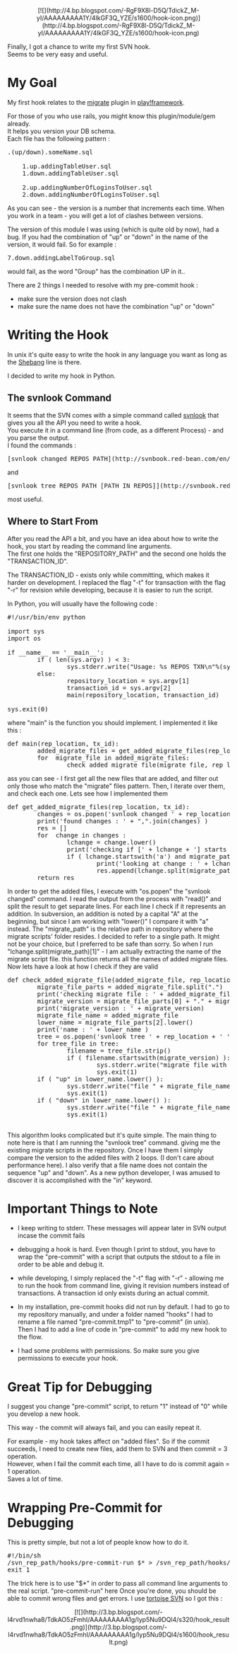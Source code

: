 <div dir="ltr" style="text-align: left;" trbidi="on">

<div dir="ltr" style="text-align: left;" trbidi="on">

<div class="separator" style="clear: both; text-align: center;">[![](http://4.bp.blogspot.com/-RgF9X8l-D5Q/TdickZ_M-yI/AAAAAAAAA1Y/4lkGF3Q_YZE/s1600/hook-icon.png)](http://4.bp.blogspot.com/-RgF9X8l-D5Q/TdickZ_M-yI/AAAAAAAAA1Y/4lkGF3Q_YZE/s1600/hook-icon.png)</div>

</div>

Finally, I got a chance to write my first SVN hook.  
Seems to be very easy and useful.  

# My Goal

My first hook relates to the [migrate](http://www.playframework.org/modules/migrate) plugin in [play!framework](http://www.playframework.org/).  

For those of you who use rails, you might know this plugin/module/gem already.  
It helps you version your DB schema.  
Each file has the following pattern :  

<pre><version>.(up/down).someName.sql  

    1.up.addingTableUser.sql  
    1.down.addingTableUser.sql  

    2.up.addingNumberOfLoginsToUser.sql  
    2.down.addingNumberOfLoginsToUser.sql  
</version></pre>

As you can see - the version is a number that increments each time. When you work in a team - you will get a lot of clashes between versions.  

The version of this module I was using (which is quite old by now), had a bug. If you had the combination of "up" or "down" in the name of the version, it would fail. So for example :  

<pre>7.down.addingLabelToGroup.sql  
</pre>

would fail, as the word "Group" has the combination UP in it..  

There are 2 things I needed to resolve with my pre-commit hook :  

*   make sure the version does not clash
*   make sure the name does not have the combination "up" or "down"

# Writing the Hook

In unix it's quite easy to write the hook in any language you want as long as the [Shebang](http://en.wikipedia.org/wiki/Shebang_(Unix)) line is there.  

I decided to write my hook in Python.  

## The svnlook Command

It seems that the SVN comes with a simple command called [svnlook](http://svnbook.red-bean.com/en/1.5/svn.ref.svnlook.html) that gives you all the API you need to write a hook.  
You execute it in a command line (from code, as a different Process) - and you parse the output.  
I found the commands :  
[](http://svnbook.red-bean.com/en/1.5/svn.ref.svnlook.c.changed.html)  

<pre>[svnlook changed REPOS_PATH](http://svnbook.red-bean.com/en/1.5/svn.ref.svnlook.c.changed.html)</pre>

and  
[](http://svnbook.red-bean.com/en/1.5/svn.ref.svnlook.c.tree.html)  

<pre>[svnlook tree REPOS_PATH [PATH_IN_REPOS]](http://svnbook.red-bean.com/en/1.5/svn.ref.svnlook.c.tree.html)</pre>

most useful.  

## Where to Start From

After you read the API a bit, and you have an idea about how to write the hook, you start by reading the command line arguments.  
The first one holds the "REPOSITORY_PATH" and the second one holds the "TRANSACTION_ID".  

The TRANSACTION_ID - exists only while committing, which makes it harder on development. I replaced the flag "-t" for transaction with the flag "-r" for revision while developing, because it is easier to run the script.  

In Python, you will usually have the following code :  

<pre class="python" name="code">#!/usr/bin/env python  

import sys  
import os  

if __name__ == '__main__':  
        if ( len(sys.argv) ) < 3:  
                sys.stderr.write("Usage: %s REPOS TXN\n"%(sys.argv[0]))  
        else:  
                repository_location = sys.argv[1]  
                transaction_id = sys.argv[2]  
                main(repository_location, transaction_id)  

sys.exit(0)  
</pre>

where "main" is the function you should implement. I implemented it like this :  

<pre class="python" name="code">def main(rep_location, tx_id):  
        added_migrate_files = get_added_migrate_files(rep_location, tx_id )  
        for  migrate_file in added_migrate_files:  
                check_added_migrate_file(migrate_file, rep_location)  
</pre>

ass you can see - I first get all the new files that are added, and filter out only those who match the "migrate" files pattern. Then, I iterate over them, and check each one. Lets see how I implemented them  

<pre class="python" name="code">def get_added_migrate_files(rep_location, tx_id):  
        changes = os.popen('svnlook changed ' + rep_location + ' -t ' + tx_id ).read().split('\n')  
        print('found changes : ' + ",".join(changes) )  
        res = []  
        for  change in changes :  
                lchange = change.lower()  
                print('checking if [' + lchange + '] starts with a %s'%(lchange.startswith('a')))  
                if ( lchange.startswith('a') and migrate_path in lchange ):  
                        print('looking at change : ' + lchange)  
                        res.append(lchange.split(migrate_path)[1])  
        return res  
</pre>

In order to get the added files, I execute with "os.popen" the "svnlook changed" command. I read the output from the process with "read()" and split the result to get separate lines. For each line I check if it represents an addition. In subversion, an addition is noted by a capital "A" at the beginning, but since I am working with "lower()" I compare it with "a" instead. The "migrate_path" is the relative path in repository where the migrate scripts' folder resides. I decided to refer to a single path. It might not be your choice, but I preferred to be safe than sorry. So when I run "lchange.split(migrate_path)[1]" - I am actually extracting the name of the migrate script file. this function returns all the names of added migrate files. Now lets have a look at how I check if they are valid  

<pre class="python" name="code">def check_added_migrate_file(added_migrate_file, rep_location):  
        migrate_file_parts = added_migrate_file.split(".")  
        print('checking migrate file : ' + added_migrate_file )  
        migrate_version = migrate_file_parts[0] + "." + migrate_file_parts[1] # a version is a combination of number and up/down  
        print('migrate_version : ' + migrate_version)  
        migrate_file_name = added_migrate_file  
        lower_name = migrate_file_parts[2].lower()  
        print('name : ' + lower_name )  
        tree = os.popen('svnlook tree ' + rep_location + ' ' + migrate_path,'r').read().split('\n')  
        for tree_file in tree:  
                filename = tree_file.strip()  
                if ( filename.startswith(migrate_version) ):  
                        sys.stderr.write("migrate file with version = " + migrate_version + "already exists!")  
                        sys.exit(1)  
        if ( "up" in lower_name.lower() ):  
                sys.stderr.write("file " + migrate_file_name + " contains the sequece 'up' (case insensitive). need to remove it")  
                sys.exit(1)  
        if ( "down" in lower_name.lower() ):  
                sys.stderr.write("file " + migrate_file_name + " contains the sequence 'down' (case insensitive). need to remove it")  
                sys.exit(1)  

</pre>

This algorithm looks complicated but it's quite simple. The main thing to note here is that I am running the "svnlook tree" command. giving me the existing migrate scripts in the repository. Once I have them I simply compare the version to the added files with 2 loops. (I don't care about performance here). I also verify that a file name does not contain the sequence "up" and "down". As a new python developer, I was amused to discover it is accomplished with the "in" keyword.  

# Important Things to Note

*   I keep writing to stderr. These messages will appear later in SVN output incase the commit fails
*   debugging a hook is hard. Even though I print to stdout, you have to wrap the "pre-commit" with a script that outputs the stdout to a file in order to be able and debug it.
*   while developing, I simply replaced the "-t" flag with "-r" - allowing me to run the hook from command line, giving it revision numbers instead of transactions. A transaction id only exists during an actual commit.  

*   In my installation, pre-commit hooks did not run by default. I had to go to my repository manually, and under a folder named "hooks" I had to rename a file named "pre-commit.tmp1" to "pre-commit" (in unix).  
    Then I had to add a line of code in "pre-commit" to add my new hook to the flow.  

*   I had some problems with permissions. So make sure you give permissions to execute your hook.  

# Great Tip for Debugging

I suggest you change "pre-commit" script, to return "1" instead of "0" while you develop a new hook.  

This way - the commit will always fail, and you can easily repeat it.  

For example - my hook takes affect on "added files". So if the commit succeeds, I need to create new files, add them to SVN and then commit = 3 operation.  
However, when I fail the commit each time, all I have to do is commit again = 1 operation.  
Saves a lot of time.  

# Wrapping Pre-Commit for Debugging

This is pretty simple, but not a lot of people know how to do it.  

<pre class="bash" name="code">#!/bin/sh  
/svn_rep_path/hooks/pre-commit-run $* > /svn_rep_path/hooks/my.log  
exit 1  
</pre>

The trick here is to use "$*" in order to pass all command line arguments to the real script. "pre-commit-run" here Once you're done, you should be able to commit wrong files and get errors. I use [tortoise SVN](http://tortoisesvn.net/) so I got this :  

<div class="separator" style="clear: both; text-align: center;">[![](http://3.bp.blogspot.com/-l4rvd1nwha8/TdkAO5zFmhI/AAAAAAAAA1g/Iyp5Nu9DQl4/s320/hook_result.png)](http://3.bp.blogspot.com/-l4rvd1nwha8/TdkAO5zFmhI/AAAAAAAAA1g/Iyp5Nu9DQl4/s1600/hook_result.png)</div>

</div>